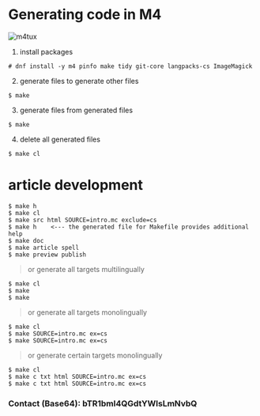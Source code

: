 # Generating code in M4
![m4tux](img/m4tux.png?raw=true)
1. install packages
```
# dnf install -y m4 pinfo make tidy git-core langpacks-cs ImageMagick
```
2. generate files to generate other files
```
$ make
```
3. generate files from generated files
```
$ make
```
4. delete all generated files
```
$ make cl
```
# article development
```
$ make h
$ make cl
$ make src html SOURCE=intro.mc exclude=cs
$ make h	<--- the generated file for Makefile provides additional help
$ make doc
$ make article spell
$ make preview publish
```
> or generate all targets multilingually
```
$ make cl
$ make
$ make
```
> or generate all targets monolingually
```
$ make cl
$ make SOURCE=intro.mc ex=cs
$ make SOURCE=intro.mc ex=cs
```
> or generate certain targets monolingually
```
$ make cl
$ make c txt html SOURCE=intro.mc ex=cs
$ make c txt html SOURCE=intro.mc ex=cs
```
### Contact (Base64): bTR1bml4QGdtYWlsLmNvbQ
